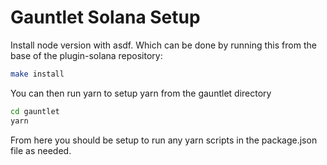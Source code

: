 # Gauntlet Solana Setup

Install node version with asdf. Which can be done by running this from the base of the plugin-solana repository:

```bash
make install
```

You can then run yarn to setup yarn from the gauntlet directory

```bash
cd gauntlet
yarn
```

From here you should be setup to run any yarn scripts in the package.json file as needed.
